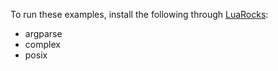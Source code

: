 To run these examples, install the following through [LuaRocks](https://luarocks.org/):

* argparse
* complex
* posix
